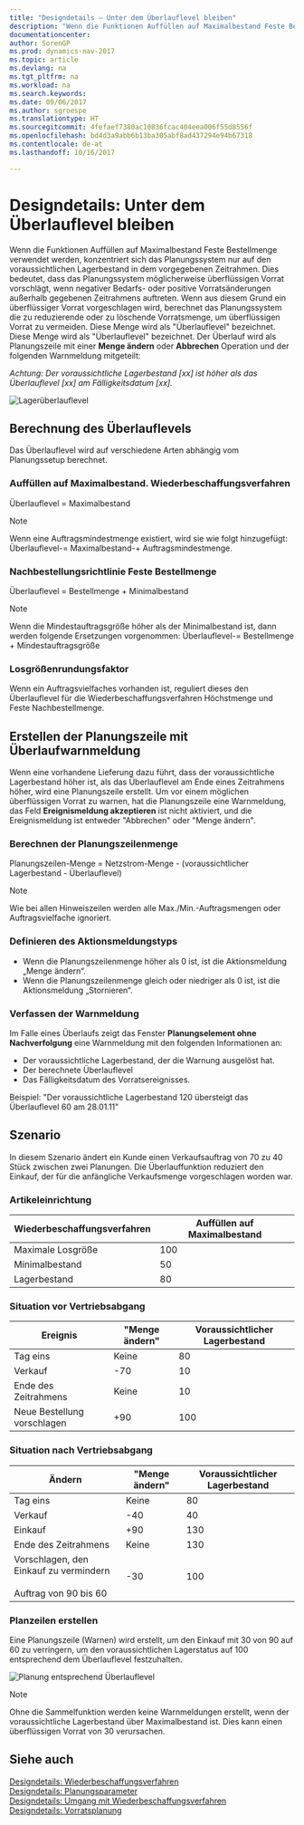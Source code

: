 ```yaml
---
title: "Designdetails – Unter dem Überlauflevel bleiben"
description: "Wenn die Funktionen Auffüllen auf Maximalbestand Feste Bestellmenge verwendet werden, konzentriert sich das Planungssystem nur auf den voraussichtlichen Lagerbestand in dem vorgegebenen Zeitrahmen. Dies bedeutet, dass das Planungssystem möglicherweise überflüssigen Vorrat vorschlägt, wenn negativer Bedarfs- oder positive Vorratsänderungen außerhalb gegebenen Zeitrahmens auftreten."
documentationcenter: 
author: SorenGP
ms.prod: dynamics-nav-2017
ms.topic: article
ms.devlang: na
ms.tgt_pltfrm: na
ms.workload: na
ms.search.keywords: 
ms.date: 09/06/2017
ms.author: sgroespe
ms.translationtype: HT
ms.sourcegitcommit: 4fefaef7380ac10836fcac404eea006f55d8556f
ms.openlocfilehash: bd4d3a9abb6b13ba305abf8ad437294e94b67318
ms.contentlocale: de-at
ms.lasthandoff: 10/16/2017

---
```

# <a name="design-details-staying-under-the-overflow-level"></a>Designdetails: Unter dem Überlauflevel bleiben
Wenn die Funktionen Auffüllen auf Maximalbestand Feste Bestellmenge verwendet werden, konzentriert sich das Planungssystem nur auf den voraussichtlichen Lagerbestand in dem vorgegebenen Zeitrahmen. Dies bedeutet, dass das Planungssystem möglicherweise überflüssigen Vorrat vorschlägt, wenn negativer Bedarfs- oder positive Vorratsänderungen außerhalb gegebenen Zeitrahmens auftreten. Wenn aus diesem Grund ein überflüssiger Vorrat vorgeschlagen wird, berechnet das Planungssystem die zu reduzierende oder zu löschende Vorratsmenge, um überflüssigen Vorrat zu vermeiden. Diese Menge wird als "Überlauflevel" bezeichnet. Diese Menge wird als "Überlauflevel" bezeichnet. Der Überlauf wird als Planungszeile mit einer **Menge ändern** oder **Abbrechen** Operation und der folgenden Warnmeldung mitgeteilt:  

*Achtung: Der voraussichtliche Lagerbestand [xx] ist höher als das Überlauflevel [xx] am Fälligkeitsdatum [xx].*  

![Lagerüberlauflevel](media/supplyplanning_2_overflow1_new.png "supplyplanning_2_overflow1_new")  

##  <a name="calculating-the-overflow-level"></a>Berechnung des Überlauflevels  
Das Überlauflevel wird auf verschiedene Arten abhängig vom Planungssetup berechnet.  

### <a name="maximum-qty-reordering-policy"></a>Auffüllen auf Maximalbestand. Wiederbeschaffungsverfahren  
Überlauflevel = Maximalbestand  

> [!NOTE]  
>  Wenn eine Auftragsmindestmenge existiert, wird sie wie folgt hinzugefügt: Überlauflevel-= Maximalbestand-+ Auftragsmindestmenge.  

### <a name="fixed-reorder-qty-reordering-policy"></a>Nachbestellungsrichtlinie Feste Bestellmenge  
Überlauflevel = Bestellmenge + Minimalbestand  

> [!NOTE]  
>  Wenn die Mindestauftragsgröße höher als der Minimalbestand ist, dann werden folgende Ersetzungen vorgenommen: Überlauflevel-= Bestellmenge + Mindestauftragsgröße  

### <a name="order-multiple"></a>Losgrößenrundungsfaktor  
Wenn ein Auftragsvielfaches vorhanden ist, reguliert dieses den Überlauflevel für die Wiederbeschaffungsverfahren Höchstmenge und Feste Nachbestellmenge.  

##  <a name="creating-the-planning-line-with-overflow-warning"></a>Erstellen der Planungszeile mit Überlaufwarnmeldung  
Wenn eine vorhandene Lieferung dazu führt, dass der voraussichtliche Lagerbestand höher ist, als das Überlauflevel am Ende eines Zeitrahmens höher, wird eine Planungszeile erstellt. Um vor einem möglichen überflüssigen Vorrat zu warnen, hat die Planungszeile eine Warnmeldung, das Feld **Ereignismeldung akzeptieren** ist nicht aktiviert, und die Ereignismeldung ist entweder "Abbrechen" oder "Menge ändern".  

### <a name="calculating-the-planning-line-quantity"></a>Berechnen der Planungszeilenmenge  
Planungszeilen-Menge = Netzstrom-Menge - (voraussichtlicher Lagerbestand - Überlauflevel)  

> [!NOTE]  
>  Wie bei allen Hinweiszeilen werden alle Max./Min.-Auftragsmengen oder Auftragsvielfache ignoriert.  

### <a name="defining-the-action-message-type"></a>Definieren des Aktionsmeldungstyps  

-   Wenn die Planungszeilenmenge höher als 0 ist, ist die Aktionsmeldung „Menge ändern“.  
-   Wenn die Planungszeilenmenge gleich oder niedriger als 0 ist, ist die Aktionsmeldung „Stornieren“.  

### <a name="composing-the-warning-message"></a>Verfassen der Warnmeldung  
Im Falle eines Überlaufs zeigt das Fenster  **Planungselement ohne Nachverfolgung** eine Warnmeldung mit den folgenden Informationen an:  

-   Der voraussichtliche Lagerbestand, der die Warnung ausgelöst hat.  
-   Der berechnete Überlauflevel  
-   Das Fälligkeitsdatum des Vorratsereignisses.  

Beispiel: "Der voraussichtliche Lagerbestand 120 übersteigt das Überlauflevel 60 am 28.01.11"  

## <a name="scenario"></a>Szenario  
In diesem Szenario ändert ein Kunde einen Verkaufsauftrag von 70 zu 40 Stück zwischen zwei Planungen. Die Überlauffunktion reduziert den Einkauf, der für die anfängliche Verkaufsmenge vorgeschlagen worden war.  

### <a name="item-setup"></a>Artikeleinrichtung  

|Wiederbeschaffungsverfahren|Auffüllen auf Maximalbestand|  
|-----------------------|------------------|  
|Maximale Losgröße|100|  
|Minimalbestand|50|  
|Lagerbestand|80|  

### <a name="situation-before-sales-decrease"></a>Situation vor Vertriebsabgang  

|Ereignis|"Menge ändern"|Voraussichtlicher Lagerbestand|  
|-----------|-----------------|-------------------------|  
|Tag eins|Keine|80|  
|Verkauf|-70|10|  
|Ende des Zeitrahmens|Keine|10|  
|Neue Bestellung vorschlagen|+90|100|  

### <a name="situation-after-sales-decrease"></a>Situation nach Vertriebsabgang  

|Ändern|"Menge ändern"|Voraussichtlicher Lagerbestand|  
|------------|-----------------|-------------------------|  
|Tag eins|Keine|80|  
|Verkauf|-40|40|  
|Einkauf|+90|130|  
|Ende des Zeitrahmens|Keine|130|  
|Vorschlagen, den Einkauf zu vermindern<br /><br /> Auftrag von 90 bis 60|-30|100|  

### <a name="resulting-planning-lines"></a>Planzeilen erstellen  
 Eine Planungszeile (Warnen) wird erstellt, um den Einkauf mit 30 von 90 auf 60 zu verringern, um den voraussichtlichen Lagerstatus auf 100 entsprechend dem Überlauflevel festzuhalten.  

![Planung entsprechend Überlauflevel](media/nav_app_supply_planning_2_overflow2.png "nav_app_supply_planning_2_overflow2")  

> [!NOTE]  
>  Ohne die Sammelfunktion werden keine Warnmeldungen erstellt, wenn der voraussichtliche Lagerbestand über Maximalbestand ist. Dies kann einen überflüssigen Vorrat von 30 verursachen.  

## <a name="see-also"></a>Siehe auch  
[Designdetails: Wiederbeschaffungsverfahren](design-details-reordering-policies.md)   
[Designdetails: Planungsparameter](design-details-planning-parameters.md)   
[Designdetails: Umgang mit Wiederbeschaffungsverfahren](design-details-handling-reordering-policies.md)   
[Designdetails: Vorratsplanung](design-details-supply-planning.md)

